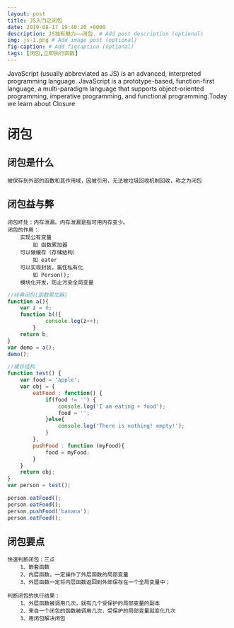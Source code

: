 ```yaml
---
layout: post
title: JS入门之闭包
date: 2019-08-17 19:40:20 +0000
description: JS独有魅力——闭包. # Add post description (optional)
img: js-1.png # Add image post (optional)
fig-caption: # Add figcaption (optional)
tags: [闭包,立即执行函数]
---
```

JavaScript (usually abbreviated as JS) is an advanced, interpreted programming language. JavaScript is a prototype-based, function-first language, a multi-paradigm language that supports object-oriented programming, imperative programming, and functional programming.Today we learn about Closure

# 闭包
## 闭包是什么
    被保存到外部的函数和其作用域，因被引用，无法被垃圾回收机制回收，称之为闭包

## 闭包益与弊
    闭包坏处：内存泄漏。内存泄漏是指可用内存变少。
	闭包的作用：
        实现公有变量
            如 函数累加器
        可以做缓存（存储结构）
            如 eater
        可以实现封装，属性私有化
            如 Person();
        模块化开发，防止污染全局变量
```js
//经典闭包(函数累加器)
function a(){
    var z = 0;
    function b(){
            console.log(z++);
        }
    return b;
}
var demo = a();
demo();
```
```js
//缓存结构
function test() {
    var food = 'apple';
    var obj = {
        eatFood : function() {
            if(food != '') {
                console.log('I am eating + food');
                food = '';
            }else{
                console.log('There is nothing! empty!');
            }
        },
        pushFood : function (myFood){
            food = myFood;
        }
    }
    return obj;
}
var person = test();

person.eatFood();
person.eatFood();
person.pushFood('banana');
person.eatFood();
```
## 闭包要点
    快速判断闭包：三点
        1、嵌套函数
        2、内层函数，一定操作了外层函数的局部变量
        3、外层函数一定将内层函数返回到外部保存在一个全局变量中；

    判断闭包的执行结果：
        1、外层函数被调用几次，就有几个受保护的局部变量的副本
        2、来自一个闭包的函数被调用几次，受保护的局部变量就变化几次
        3、用闭包解决闭包
##
